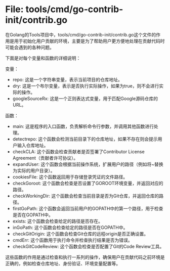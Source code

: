 # File: tools/cmd/go-contrib-init/contrib.go

在Golang的Tools项目中，tools/cmd/go-contrib-init/contrib.go这个文件的作用是用于初始化用户贡献的环境，主要是为了帮助用户更方便地处理在贡献代码时可能会遇到的各种问题。

下面是对每个变量和函数的详细说明：

变量：
- repo: 这是一个字符串变量，表示当前项目的仓库地址。
- dry: 这是一个布尔变量，表示是否执行实际操作，如果为true，则不会进行实际的操作。
- googleSourceRx: 这是一个正则表达式变量，用于匹配Google源码仓库的URL。

函数：
- main: 这是程序的入口函数，负责解析命令行参数，并调用其他函数进行处理。
- detectrepo: 这个函数会检测当前目录下的仓库地址，如果不存在则会提示用户输入仓库地址。
- checkCLA: 这个函数会检查贡献者是否签署了Contributor License Agreement（贡献者许可协议）。
- expandUser: 这个函数会根据当前操作系统，扩展用户的路径（例如将~替换为实际的用户目录）。
- cookiesFile: 这个函数返回用于存储登录凭证的文件路径。
- checkGoroot: 这个函数会检查是否设置了GOROOT环境变量，并返回对应的路径。
- checkWorkingDir: 这个函数会检查当前目录是否为Git仓库，并返回仓库的路径。
- firstGoPath: 这个函数会返回当前用户的GOPATH中的第一个路径，用于检查是否在GOPATH中。
- exists: 这个函数会检查给定的路径是否存在。
- inGoPath: 这个函数会检查给定的路径是否在GOPATH中。
- checkGitOrigin: 这个函数会检查Git仓库的远程origin是否正确设置。
- cmdErr: 这个函数用于执行命令并检查执行结果是否为错误。
- checkGitCodeReview: 这个函数会检查是否配置了Git的Code Review工具。

这些函数的作用是通过检查和执行一系列的操作，确保用户在贡献代码之前环境是正确的，例如检查仓库地址、身份验证、环境变量配置等。

